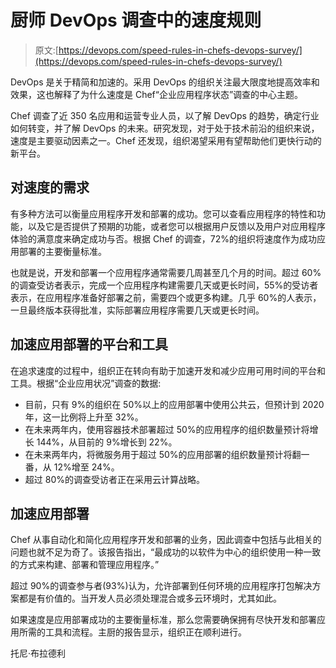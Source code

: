 # 厨师 DevOps 调查中的速度规则

> 原文:[https://devops.com/speed-rules-in-chefs-devops-survey/](https://devops.com/speed-rules-in-chefs-devops-survey/)

DevOps 是关于精简和加速的。采用 DevOps 的组织关注最大限度地提高效率和效果，这也解释了为什么速度是 Chef“企业应用程序状态”调查的中心主题。

Chef 调查了近 350 名应用和运营专业人员，以了解 DevOps 的趋势，确定行业如何转变，并了解 DevOps 的未来。研究发现，对于处于技术前沿的组织来说，速度是主要驱动因素之一。Chef 还发现，组织渴望采用有望帮助他们更快行动的新平台。

## 对速度的需求

有多种方法可以衡量应用程序开发和部署的成功。您可以查看应用程序的特性和功能，以及它是否提供了预期的功能，或者您可以根据用户反馈以及用户对应用程序体验的满意度来确定成功与否。根据 Chef 的调查，72%的组织将速度作为成功应用部署的主要衡量标准。

也就是说，开发和部署一个应用程序通常需要几周甚至几个月的时间。超过 60%的调查受访者表示，完成一个应用程序构建需要几天或更长时间，55%的受访者表示，在应用程序准备好部署之前，需要四个或更多构建。几乎 60%的人表示，一旦最终版本获得批准，实际部署应用程序需要几天或更长时间。

## 加速应用部署的平台和工具

在追求速度的过程中，组织正在转向有助于加速开发和减少应用可用时间的平台和工具。根据“企业应用状况”调查的数据:

*   目前，只有 9%的组织在 50%以上的应用部署中使用公共云，但预计到 2020 年，这一比例将上升至 32%。
*   在未来两年内，使用容器技术部署超过 50%的应用程序的组织数量预计将增长 144%，从目前的 9%增长到 22%。
*   在未来两年内，将微服务用于超过 50%的应用部署的组织数量预计将翻一番，从 12%增至 24%。
*   超过 80%的调查受访者正在采用云计算战略。

## 加速应用部署

Chef 从事自动化和简化应用程序开发和部署的业务，因此调查中包括与此相关的问题也就不足为奇了。该报告指出，“最成功的以软件为中心的组织使用一种一致的方式来构建、部署和管理应用程序。”

超过 90%的调查参与者(93%)认为，允许部署到任何环境的应用程序打包解决方案都是有价值的。当开发人员必须处理混合或多云环境时，尤其如此。

如果速度是应用部署成功的主要衡量标准，那么您需要确保拥有尽快开发和部署应用所需的工具和流程。主厨的报告显示，组织正在顺利进行。

托尼·布拉德利